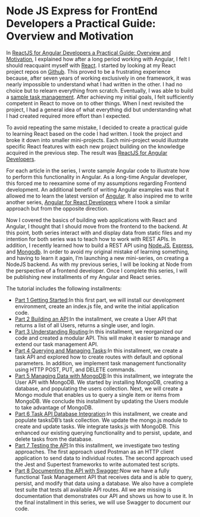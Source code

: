 # **Node JS Express for FrontEnd Developers a Practical Guide: Overview and Motivation**

In [ReactJS for Angular Developers a Practical Guide: Overview and Motivation](https://www.linkedin.com/pulse/reactjs-angular-developers-practical-guide-overview-motivation-gold-vybqf/?trackingId=FkPkAKqXQCyXJjE6%2Fuh40g%3D%3D), I explained how after a long period working with Angular, I felt I should reacquaint myself with [React](https://react.dev/). I started by looking at my React project repos on [Github](https://github.com/trider). This proved to be a frustrating experience because, after seven years of working exclusively in one framework, it was nearly impossible to understand what I had written in the other. I had no choice but to relearn everything from scratch. Eventually, I was able to build a [sample task management](https://github.com/trider/react-task-manager). After achieving my initial goals, I felt sufficiently competent in React to move on to other things. When I next revisited the project, I had a general idea of what everything did but understanding what I had created required more effort than I expected.

To avoid repeating the same mistake, I decided to create a practical guide to learning React based on the code I had written. I took the project and broke it down into smaller mini-projects. Each mini-project would illustrate specific React features with each new project building on the knowledge acquired in the previous step. The result was [ReactJS for Angular Developers](https://github.com/trider/react-task-tutorial).

For each article in the series, I wrote sample Angular code to illustrate how to perform this functionality in Angular. As a long-time Angular developer, this forced me to reexamine some of my assumptions regarding Frontend development. An additional benefit of writing Angular examples was that it allowed me to learn the latest version of [Angular](https://angular.dev/overview). It also inspired me to write another series, [Angular for React Developers](http://ng-task-tutorial) where I took a similar approach but from the opposite direction.

Now I covered the basics of building web applications with React and Angular, I thought that I should move from the frontend to the backend. At this point, both series interact with and display data from static files and my intention for both series was to teach how to work with REST APIs. In addition, I recently learned how to build a REST API using [Node.JS](http://Node.JS), [Express](https://expressjs.com/), and [Mongodb](https://www.mongodb.com/). In order to avoid my original mistake of learning something, and having to learn it again, I’m launching a new mini-series, on creating a NodeJS backend. As with my previous series, I will be looking at Node from the perspective of a frontend developer. Once I complete this series, I will be publishing new installments of my Angular and React series.

The tutorial includes the following installments:

* [Part 1 Getting Started](https://github.com/trider/node-task-api-tutorial/tree/main/node-task-api-part-01 "ng-task-api-part-01"):In this first part, we will install our development environment, create an index.js file, and write the initial application code.
* [Part 2 Building an API](https://github.com/trider/node-task-api-tutorial/tree/main/node-task-api-part-02 "ng-task-api-part-02"):In the installment, we create a User API that returns a list of all Users, returns a single user, and login.
* [Part 3 Understanding Routing](https://github.com/trider/node-task-api-tutorial/tree/main/node-task-api-part-03 "ng-task-api-part-03"):In this installment, we reorganized our code and created a modular API. This will make it easier to manage and extend our task management API.
* [Part 4 Querying and Managing Tasks](https://github.com/trider/node-task-api-tutorial/tree/main/node-task-api-part-04 "ng-task-api-part-04"):In this installment, we create a task API and explored how to create routes with default and optional parameters. In addition, we implement task management functionality using HTTP POST, PUT, and DELETE commands.
* [Part 5 Managing Data with MongoDB](https://github.com/trider/node-task-api-tutorial/tree/main/node-task-api-part-05 "ng-task-api-part-05"):In this installment, we integrate the User API with MongoDB. We started by installing MongoDB, creating a database, and populating the users collection. Next, we will create a Mongo module that enables us to query a single item or items from MongoDB. We conclude this installment by updating the Users module to take advantage of MongoDB.
* [Part 6 Task API Database Integration](https://github.com/trider/node-task-api-tutorial/tree/main/node-task-api-part-06 "ng-task-api-part-06"):In this installment, we create and populate tasksDB’s task collection. We update the mongo.js module to create and update tasks. We integrate tasks.js with MongoDB. This enhanced our existing querying functionality and to persist, update, and delete tasks from the database.
* [Part 7 Testing the API](https://github.com/trider/node-task-api-tutorial/tree/main/node-task-api-part-07 "ng-task-api-part-07"):In this installment, we investigate two testing approaches. The first approach used Postman as an HTTP client application to send data to individual routes. The second approach used the Jest and Supertest frameworks to write automated test scripts.
* [Part 8 Documenting the API with Swagger](https://github.com/trider/node-task-api-tutorial/tree/main/node-task-api-part-08 "ng-task-api-part-08"):Now we have a fully functional Task Management API that receives data and is able to query, persist, and modify that data using a database. We also have a complete test suite that tests all available API routes. All we are missing is documentation that demonstrates our API and shows us how to use it. In the final installment in this series, we will use Swagger to document our code.

